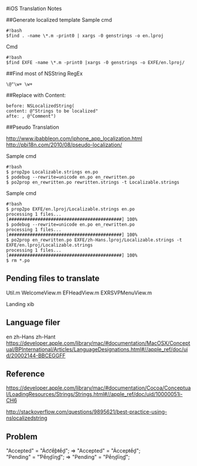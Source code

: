 #iOS Translation Notes

##Generate localized template
Sample cmd
    
    #!bash
    $find . -name \*.m -print0 | xargs -0 genstrings -o en.lproj

Cmd
    
    #!bash
    $find EXFE -name \*.m -print0 |xargs -0 genstrings -o EXFE/en.lproj/
    
##Find most of NSString
RegEx

    \@"\w+ \w+
    
##Replace with
Content:

    before: NSLocalizedString(
    content: @"Strings to be localized"
    afte: , @"Comment")

##Pseudo Translation

http://www.ibabbleon.com/iphone_app_localization.html
http://pbi18n.com/2010/08/pseudo-localization/

Sample cmd

    #!bash
    $ prop2po Localizable.strings en.po
    $ podebug --rewrite=unicode en.po en_rewritten.po
    $ po2prop en_rewritten.po rewritten.strings -t Localizable.strings

Sample cmd

    #!bash
    $ prop2po EXFE/en.lproj/Localizable.strings en.po
	processing 1 files...
	[###########################################] 100%
	$ podebug --rewrite=unicode en.po en_rewritten.po
	processing 1 files...
	[###########################################] 100%
	$ po2prop en_rewritten.po EXFE/zh-Hans.lproj/Localizable.strings -t EXFE/en.lproj/Localizable.strings 
	processing 1 files...
	[###########################################] 100%
	$ rm *.po
    
## Pending files to translate

Util.m
WelcomeView.m
EFHeadView.m 
EXRSVPMenuView.m

Landing xib

## Language filer
en
zh-Hans
zh-Hant
https://developer.apple.com/library/mac/#documentation/MacOSX/Conceptual/BPInternational/Articles/LanguageDesignations.html#//apple_ref/doc/uid/20002144-BBCEGGFF

## Reference
https://developer.apple.com/library/mac/#documentation/Cocoa/Conceptual/LoadingResources/Strings/Strings.html#//apple_ref/doc/uid/10000051i-CH6

http://stackoverflow.com/questions/9895621/best-practice-using-nslocalizedstring

## Problem
"Accepted" = "Ȧƈƈḗƥŧḗḓ"; => "Accepted" = "Ȧccepŧḗḓ";    
"Pending" = "Ƥḗƞḓīƞɠ"; => "Pending" = "Pḗƞḓīƞɠ";

